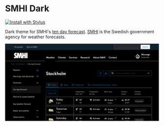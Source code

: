 # SMHI Dark

[![Install with Stylus](https://img.shields.io/badge/Install%20directly%20with-Stylus-238b8b.svg)](https://github.com/aruncveli/userstyles/raw/main/smhi/smhi.user.styl)

Dark theme for SMHI's [ten day forecast](https://www.smhi.se/en/weather/forecasts/ten-day-forecast/). [SMHI](https://en.wikipedia.org/wiki/Swedish_Meteorological_and_Hydrological_Institute) is the Swedish government agency for weather forecasts.

![Screenshot of snowfl](screenshot.png)
